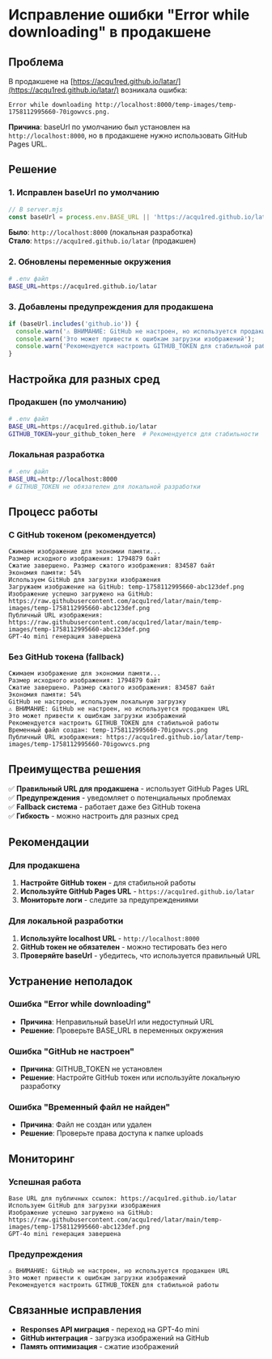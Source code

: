 # Исправление ошибки "Error while downloading" в продакшене

## Проблема

В продакшене на [https://acqu1red.github.io/latar/](https://acqu1red.github.io/latar/) возникала ошибка:

```
Error while downloading http://localhost:8000/temp-images/temp-1758112995660-70igowvcs.png.
```

**Причина**: baseUrl по умолчанию был установлен на `http://localhost:8000`, но в продакшене нужно использовать GitHub Pages URL.

## Решение

### 1. Исправлен baseUrl по умолчанию

```javascript
// В server.mjs
const baseUrl = process.env.BASE_URL || 'https://acqu1red.github.io/latar';
```

**Было**: `http://localhost:8000` (локальная разработка)  
**Стало**: `https://acqu1red.github.io/latar` (продакшен)

### 2. Обновлены переменные окружения

```bash
# .env файл
BASE_URL=https://acqu1red.github.io/latar
```

### 3. Добавлены предупреждения для продакшена

```javascript
if (baseUrl.includes('github.io')) {
  console.warn('⚠️ ВНИМАНИЕ: GitHub не настроен, но используется продакшен URL');
  console.warn('Это может привести к ошибкам загрузки изображений');
  console.warn('Рекомендуется настроить GITHUB_TOKEN для стабильной работы');
}
```

## Настройка для разных сред

### Продакшен (по умолчанию)
```bash
# .env файл
BASE_URL=https://acqu1red.github.io/latar
GITHUB_TOKEN=your_github_token_here  # Рекомендуется для стабильности
```

### Локальная разработка
```bash
# .env файл
BASE_URL=http://localhost:8000
# GITHUB_TOKEN не обязателен для локальной разработки
```

## Процесс работы

### С GitHub токеном (рекомендуется)
```
Сжимаем изображение для экономии памяти...
Размер исходного изображения: 1794879 байт
Сжатие завершено. Размер сжатого изображения: 834587 байт
Экономия памяти: 54%
Используем GitHub для загрузки изображения
Загружаем изображение на GitHub: temp-1758112995660-abc123def.png
Изображение успешно загружено на GitHub: https://raw.githubusercontent.com/acqu1red/latar/main/temp-images/temp-1758112995660-abc123def.png
Публичный URL изображения: https://raw.githubusercontent.com/acqu1red/latar/main/temp-images/temp-1758112995660-abc123def.png
GPT-4o mini генерация завершена
```

### Без GitHub токена (fallback)
```
Сжимаем изображение для экономии памяти...
Размер исходного изображения: 1794879 байт
Сжатие завершено. Размер сжатого изображения: 834587 байт
Экономия памяти: 54%
GitHub не настроен, используем локальную загрузку
⚠️ ВНИМАНИЕ: GitHub не настроен, но используется продакшен URL
Это может привести к ошибкам загрузки изображений
Рекомендуется настроить GITHUB_TOKEN для стабильной работы
Временный файл создан: temp-1758112995660-70igowvcs.png
Публичный URL изображения: https://acqu1red.github.io/latar/temp-images/temp-1758112995660-70igowvcs.png
```

## Преимущества решения

✅ **Правильный URL для продакшена** - использует GitHub Pages URL  
✅ **Предупреждения** - уведомляет о потенциальных проблемах  
✅ **Fallback система** - работает даже без GitHub токена  
✅ **Гибкость** - можно настроить для разных сред  

## Рекомендации

### Для продакшена
1. **Настройте GitHub токен** - для стабильной работы
2. **Используйте GitHub Pages URL** - `https://acqu1red.github.io/latar`
3. **Мониторьте логи** - следите за предупреждениями

### Для локальной разработки
1. **Используйте localhost URL** - `http://localhost:8000`
2. **GitHub токен не обязателен** - можно тестировать без него
3. **Проверяйте baseUrl** - убедитесь, что используется правильный URL

## Устранение неполадок

### Ошибка "Error while downloading"
- **Причина**: Неправильный baseUrl или недоступный URL
- **Решение**: Проверьте BASE_URL в переменных окружения

### Ошибка "GitHub не настроен"
- **Причина**: GITHUB_TOKEN не установлен
- **Решение**: Настройте GitHub токен или используйте локальную разработку

### Ошибка "Временный файл не найден"
- **Причина**: Файл не создан или удален
- **Решение**: Проверьте права доступа к папке uploads

## Мониторинг

### Успешная работа
```
Base URL для публичных ссылок: https://acqu1red.github.io/latar
Используем GitHub для загрузки изображения
Изображение успешно загружено на GitHub: https://raw.githubusercontent.com/acqu1red/latar/main/temp-images/temp-1758112995660-abc123def.png
GPT-4o mini генерация завершена
```

### Предупреждения
```
⚠️ ВНИМАНИЕ: GitHub не настроен, но используется продакшен URL
Это может привести к ошибкам загрузки изображений
Рекомендуется настроить GITHUB_TOKEN для стабильной работы
```

## Связанные исправления

- **Responses API миграция** - переход на GPT-4o mini
- **GitHub интеграция** - загрузка изображений на GitHub
- **Память оптимизация** - сжатие изображений
